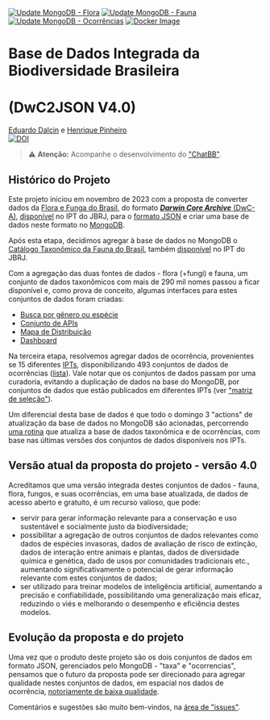 [![Update MongoDB - Flora](https://github.com/biopinda/DarwinCoreJSON/actions/workflows/update-mongodb-flora.yml/badge.svg)](https://github.com/biopinda/DarwinCoreJSON/actions/workflows/update-mongodb-flora.yml)
[![Update MongoDB - Fauna](https://github.com/biopinda/DarwinCoreJSON/actions/workflows/update-mongodb-fauna.yml/badge.svg)](https://github.com/biopinda/DarwinCoreJSON/actions/workflows/update-mongodb-fauna.yml)
[![Update MongoDB - Ocorrências](https://github.com/biopinda/DarwinCoreJSON/actions/workflows/update-mongodb-occurrences.yml/badge.svg)](https://github.com/biopinda/DarwinCoreJSON/actions/workflows/update-mongodb-occurrences.yml)
[![Docker Image](https://github.com/biopinda/DarwinCoreJSON/actions/workflows/docker.yml/badge.svg)](https://github.com/biopinda/DarwinCoreJSON/pkgs/container/darwincorejson)

# Base de Dados Integrada da Biodiversidade Brasileira
# (DwC2JSON V4.0)
[Eduardo Dalcin](https://github.com/edalcin) e [Henrique Pinheiro](https://github.com/Phenome)<br>
[![DOI](https://zenodo.org/badge/DOI/10.5281/zenodo.15261018.svg)](https://doi.org/10.5281/zenodo.15261018)

> :warning: **Atenção:** Acompanhe o desenvolvimento do ["ChatBB"](https://github.com/edalcin/DarwinCoreJSON/blob/main/chatbb.md).

## Histórico do Projeto

Este projeto iniciou em novembro de 2023 com a proposta de converter dados da [Flora e Funga do Brasil](http://floradobrasil.jbrj.gov.br/reflora/listaBrasil/ConsultaPublicaUC/ConsultaPublicaUC.do), do formato [___Darwin Core Archive___ (DwC-A)](https://www.gbif.org/pt/darwin-core), [disponível](https://ipt.jbrj.gov.br/jbrj/resource?r=lista_especies_flora_brasil) no IPT do JBRJ, para o [formato JSON](https://pt.wikipedia.org/wiki/JSON) e criar uma base de dados neste formato no [MongoDB](https://www.mongodb.com/).

Após esta etapa, decidimos agregar à base de dados no MongoDB o [Catálogo Taxonômico da Fauna do Brasil](http://fauna.jbrj.gov.br/), também [disponível](https://ipt.jbrj.gov.br/jbrj/resource?r=catalogo_taxonomico_da_fauna_do_brasil) no IPT do JBRJ.

Com a agregação das duas fontes de dados - flora (+fungi) e fauna, um conjunto de dados taxonômicos com mais de 290 mil nomes passou a ficar disponível e, como prova de conceito, algumas interfaces para estes conjuntos de dados foram criadas:

* [Busca por gênero ou espécie](https://dwc2json.dalc.in/taxa)
* [Conjunto de APIs](https://dwc2json.dalc.in/api)
* [Mapa de Distribuição](https://dwc2json.dalc.in/mapa)
* [Dashboard](https://dwc2json.dalc.in/dashboard)

Na terceira etapa, resolvemos agregar dados de ocorrência, provenientes se 15 diferentes [IPTs](https://www.gbif.org/pt/ipt), disponibilizando 493 conjuntos de dados de ocorrências ([lista](https://github.com/edalcin/DarwinCoreJSON/blob/main/packages/ingest/referencias/occurrences.csv)). Vale notar que os conjuntos de dados passam por uma curadoria, evitando a duplicação de dados na base do MongoDB, por conjuntos de dados que estão publicados em diferentes IPTs (ver ["matriz de seleção"](https://github.com/edalcin/DarwinCoreJSON/blob/main/packages/ingest/referencias/matrizSelecaoFontes.md)).

Um diferencial desta base de dados é que todo o domingo 3 "actions" de atualização da base de dados no MongoDB são acionadas, percorrendo [uma rotina](https://github.com/edalcin/DarwinCoreJSON/blob/main/atualizacao.md) que atualiza a base de dados taxonômica e de ocorrências, com base nas últimas versões dos conjuntos de dados disponíveis nos IPTs.

## Versão atual da proposta do projeto - versão 4.0

Acreditamos que uma versão integrada destes conjuntos de dados - fauna, flora, fungos, e suas ocorrências, em uma base atualizada, de dados de acesso aberto e gratuito, é um recurso valioso, que pode:

* servir para gerar informação relevante para a conservação e uso sustentável e socialmente justo da biodiversidade;
* possibilitar a agregação de outros conjuntos de dados relevantes como dados de espécies invasoras, dados de avaliação de risco de extinção, dados de interação entre animais e plantas, dados de diversidade química e genética, dado de usos por comunidades tradicionais etc., aumentando significativamente o potencial de gerar informação relevante com estes conjuntos de dados;
* ser utilizado para treinar modelos de inteligência artificial, aumentando a precisão e confiabilidade, possibilitando uma generalização mais eficaz, reduzindo o viés e melhorando o desempenho e eficiência destes modelos.

## Evolução da proposta e do projeto

Uma vez que o produto deste projeto são os dois conjuntos de dados em formato JSON, gerenciados pelo MongoDB - "taxa" e "ocorrencias", pensamos que o futuro da proposta pode ser direcionado para agregar qualidade nestes conjuntos de dados, em espacial nos dados de ocorrência, [notoriamente de baixa qualidade](https://www.ibge.gov.br/geociencias/investigacoes-experimentais-geo/informacoes-geocientificas-experimentais/38371-avaliacao-dos-dados-sobre-a-biodiversidade-brasileira.html).

Comentários e sugestões são muito bem-vindos, na [área de "issues"](https://github.com/edalcin/DarwinCoreJSON/issues).

